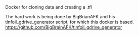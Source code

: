 Docker for cloning data and creating a .tfl

The hard work is being done by BigBrianAFK and his tinfoil_gdrive_generator script, for which this docker is based. https://github.com/BigBrainAFK/tinfoil_gdrive_generator